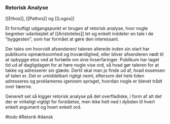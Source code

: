 ### Retorisk Analyse
[[Ethos]], [[Pathos]] og [[Logos]]



Et fornuftigt udgangspunkt er brugen af retorisk
analyse, hvor nogle begreber udarbejdet af [[Aristoteles]] let og enkelt
inddeler en tale i de "byggesten", som har formået at gøre den
interessant.

Der tales om hvorvidt afsenderen/ taleren allerede inden sin start har
publikums opmærksomhed og troværdighed, eller bliver afsenderen nødt til
at opbygge etos ved at fortælle om sine livserfaringer. Publikum har
taget tid ud af dagligdagen for at høre nogle vise ord, så hvad gør
taleren for at takke og adresserer sin glæde. Dertil skal man jo finde
ud af, hvad essensen af talen er. Det er umiddelbart rigtigt nemt,
eftersom det hele tiden adresseres og proklameres igennem sproget,
hvordan nogle er blevet trådt over tæerne.

Generelt set så kigger retorisk analyse på det overfladiske, i
form af alt det der er virkeligt vigtigt for forståelse, men ikke helt
ned i dybden til hvert enkelt argument og hvert enkelt ord.

#todo 
#Retorik 
#dansk 